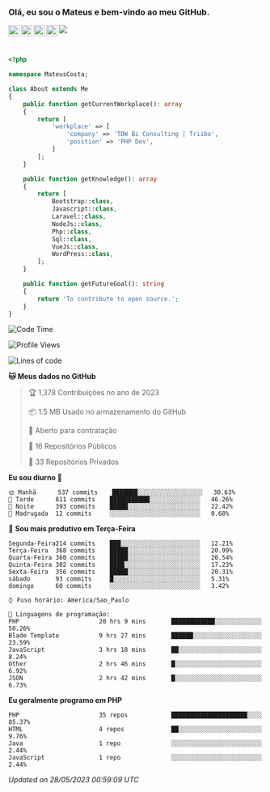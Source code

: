
### Olá, eu sou o Mateus e bem-vindo ao meu GitHub.

<a href="https://costamateus.com.br/">
  <img align="left" alt="MLC" width="22px" src="https://www.costamateus.com.br/favicon.ico" />
</a>
<a href="https://www.linkedin.com/in/costamateus6/">
  <img align="left" alt="LinkedIn Mateus" width="22px" src="https://cdn.jsdelivr.net/npm/simple-icons@v3/icons/linkedin.svg" />
</a>
<a href="https://www.instagram.com/mateuslc6/">
  <img align="left" alt="Instagram Mateus" width="22px" src="https://cdn.jsdelivr.net/npm/simple-icons@v3/icons/instagram.svg" />
</a>
<a href="https://www.facebook.com/costamateus6/">
  <img align="left" alt="Facebook Mateus" width="22px" src="https://cdn.jsdelivr.net/npm/simple-icons@3.13.0/icons/facebook.svg" />
</a>

![](https://visitor-badge.glitch.me/badge?page_id=costamateus.costamateus)

<br />

```php
<?php

namespace MateusCosta;

class About extends Me
{
    public function getCurrentWorkplace(): array
    {
        return [
            'workplace' => [
                'company' => 'TDW Bi Consulting | Triibo',
                'position' => 'PHP Dev',
            ]
        ];
    }

    public function getKnowledge(): array
    {
        return [
            Bootstrap::class,
            Javascript::class,
            Laravel::class,
            NodeJs::class,
            Php::class,
            Sql::class,
            VueJs::class,
            WordPress::class,
        ];
    }

    public function getFutureGoal(): string
    {
        return 'To contribute to open source.';
    }
}
```

<!--START_SECTION:waka-->
![Code Time](http://img.shields.io/badge/Code%20Time-1%2C271%20hrs%2044%20mins-blue)

![Profile Views](http://img.shields.io/badge/Visualizac%C3%B5es%20do%20perfil-25-blue)

![Lines of code](https://img.shields.io/badge/Desde%20o%20Hello%20World%20eu%20escrevi-6%20Million%20linhas%20de%20c%C3%B3digo-blue)

**🐱 Meus dados no GitHub** 

> 🏆 1,378 Contribuições no ano de 2023
 > 
> 📦 1.5 MB Usado no armazenamento do GitHub 
 > 
> 💼 Aberto para contratação
 > 
> 📜 16 Repositórios Públicos 
 > 
> 🔑 33 Repositórios Privados  
 > 
**Eu sou diurno 🐤** 

```text
🌞 Manhã      537 commits    ███████░░░░░░░░░░░░░░░░░░   30.63% 
🌆 Tarde      811 commits    ███████████░░░░░░░░░░░░░░   46.26% 
🌃 Noite      393 commits    █████░░░░░░░░░░░░░░░░░░░░   22.42% 
🌙 Madrugada  12 commits     ░░░░░░░░░░░░░░░░░░░░░░░░░   0.68%

```
📅 **Sou mais produtivo em Terça-Feira** 

```text
Segunda-Feira214 commits    ███░░░░░░░░░░░░░░░░░░░░░░   12.21% 
Terça-Feira  368 commits    █████░░░░░░░░░░░░░░░░░░░░   20.99% 
Quarta-Feira 360 commits    █████░░░░░░░░░░░░░░░░░░░░   20.54% 
Quinta-Feira 302 commits    ████░░░░░░░░░░░░░░░░░░░░░   17.23% 
Sexta-Feira  356 commits    █████░░░░░░░░░░░░░░░░░░░░   20.31% 
sábado       93 commits     █░░░░░░░░░░░░░░░░░░░░░░░░   5.31% 
domingo      60 commits     ░░░░░░░░░░░░░░░░░░░░░░░░░   3.42%

```


```text
⌚︎ Fuso horário: America/Sao_Paulo

💬 Linguagens de programação: 
PHP                      20 hrs 9 mins       ████████████░░░░░░░░░░░░░   50.26% 
Blade Template           9 hrs 27 mins       ██████░░░░░░░░░░░░░░░░░░░   23.59% 
JavaScript               3 hrs 18 mins       ██░░░░░░░░░░░░░░░░░░░░░░░   8.24% 
Other                    2 hrs 46 mins       █░░░░░░░░░░░░░░░░░░░░░░░░   6.92% 
JSON                     2 hrs 42 mins       █░░░░░░░░░░░░░░░░░░░░░░░░   6.73%

```

**Eu geralmente programo em PHP** 

```text
PHP                      35 repos            █████████████████████░░░░   85.37% 
HTML                     4 repos             ██░░░░░░░░░░░░░░░░░░░░░░░   9.76% 
Java                     1 repo              ░░░░░░░░░░░░░░░░░░░░░░░░░   2.44% 
JavaScript               1 repo              ░░░░░░░░░░░░░░░░░░░░░░░░░   2.44%

```



 *Updated on 28/05/2023 00:59:09 UTC*
<!--END_SECTION:waka-->
